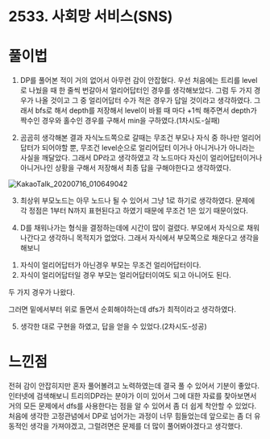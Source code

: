 # 2533. 사회망 서비스(SNS)

# 풀이법

1. DP를 풀어본 적이 거의 없어서 아무런 감이 안잡혔다. 우선 처음에는 트리를 level로 나눴을 때 한 줄씩 번갈아서 얼리어답터인 경우를 생각해보았다. 그럼 두 가지 경우가 나올 것이고 그 중 얼리어답터 수가 적은 경우가 답일 것이라고 생각하였다. 그래서 bfs로 해서 depth를 저장해서 level이 바뀔 때 마다 +1씩 해주면서 depth가 짝수인 경우와 홀수인 경우를 구해서 min을 구하였다.(1차시도-실패)

2. 곰곰히 생각해본 결과 자식노드쪽으로 갈때는 무조건 부모나 자식 중 하나만 얼리어답터가 되어야할 뿐, 무조건 level순으로 얼리어답터 이거나 아니거나가 아니라는 사실을 깨달았다. 그래서 DP라고 생각하였고 각 노드마다 자신이 얼리어답터이거나 아니거나인 상황을 구해서 저장해서 최종 답을 구해야한다고 생각하였다.

![KakaoTalk_20200716_010649042](https://user-images.githubusercontent.com/54053016/87568570-d4108000-c700-11ea-927b-b8ffb5e24f54.jpg)

3. 최상위 부모노드는 아무 노드나 될 수 있어서 그냥 1로 하기로 생각하였다. 문제에 각 정점은 1부터 N까지 표현된다고 하였기 때문에 무조건 1은 있기 때문이었다.

4. D를 채워나가는 형식을 결정하는데에 시간이 많이 걸렸다. 부모에서 자식으로 채워나간다고 생각하니 목적지가 없었다.
그래서 자식에서 부모쪽으로 채운다고 생각을 해보니
1) 자식이 얼리어답터가 아닌경우 부모는 무조건 얼리어답터이다.
2) 자식이 얼리어답터일 경우 부모는 얼리어답터이여도 되고 아니어도 된다.

두 가지 경우가 나왔다.

그러면 밑에서부터 위로 돌면서 순회해야하는데 dfs가 최적이라고 생각하였다.

5. 생각한 대로 구현을 하였고, 답을 얻을 수 있었다.(2차시도-성공) 

# 느낀점

전혀 감이 안잡히지만 혼자 풀어볼려고 노력하였는데 결국 풀 수 있어서 기분이 좋았다. 인터넷에 검색해보니 트리의DP라는 분야가 이미 있어서 그에 대한 자료를 찾아보면서 거의 모든 문제에서 dfs를 사용한다는 점을 알 수 있어서 좀 더 쉽게 착안할 수 있었다. 처음에 생각한 고정관념에서 DP로 넘어가는 과정이 너무 힘들었는데 앞으로는 좀 더 유동적인 생각을 가져야겠고, 그럴려면은 문제를 더 많이 풀어봐야겠다고 생각했다.


